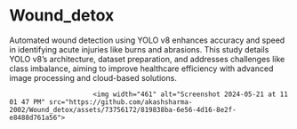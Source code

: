 
# Wound_detox
Automated wound detection using YOLO v8 enhances accuracy and speed in identifying acute injuries like burns and abrasions. This study details YOLO v8’s architecture, dataset preparation, and addresses challenges like class imbalance, aiming to improve healthcare efficiency with advanced image processing and cloud-based solutions.


                         <img width="461" alt="Screenshot 2024-05-21 at 11 01 47 PM" src="https://github.com/akashsharma-2002/Wound_detox/assets/73756172/819838ba-6e56-4d16-8e2f-e8488d761a56">
